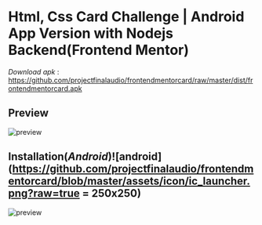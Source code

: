 # Html, Css Card Challenge | Android App Version with Nodejs Backend(Frontend Mentor)

*Download apk* : https://github.com/projectfinalaudio/frontendmentorcard/raw/master/dist/frontendmentorcard.apk

## Preview

![preview](https://github.com/projectfinalaudio/frontendmentorcard/blob/master/previews/preview.png?raw=true)

## Installation(*Android*)![android](https://github.com/projectfinalaudio/frontendmentorcard/blob/master/assets/icon/ic_launcher.png?raw=true = 250x250)

![preview](https://github.com/projectfinalaudio/frontendmentorcard/blob/master/previews/installation.png?raw=true)

